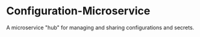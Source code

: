 # Configuration-Microservice
A microservice "hub" for managing and sharing configurations and secrets.

